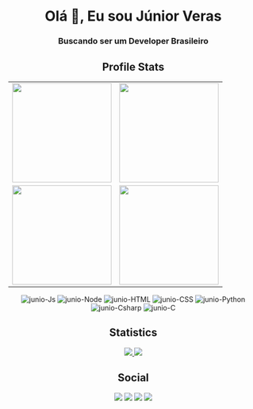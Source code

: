 <h1 align="center">Olá 👋, Eu sou Júnior Veras</h1>
<h3 align="center">Buscando ser um Developer Brasileiro</h3>

<h2 align="center">Profile Stats</h2>
<table cellpadding="0">
  <tr style="padding: 0">
    <!-- GitHub Stats Card -->  
    <td valign="top"><img height="200" src="https://github-readme-stats.vercel.app/api?username=juniodevs&show_icons=true&include_all_commits=true&count_private=true&theme=apprentice&hide_border=true&bg_color=0D1117"/></td>
    <!-- Github Top Languages -->
      <td valign="top"><img height="200" src="https://github-readme-stats.vercel.app/api/top-langs?username=juniodevs&show_icons=true&include_all_commits=true&count_private=true&theme=apprentice&hide_border=true&bg_color=0D1117&layout=compact"/></td>
      <tr style="padding: 0">
    <!-- GitHub Stats Card -->  
    <td valign="top"><img height="200" src="https://github-readme-streak-stats.herokuapp.com/?user=juniodevs&theme=black-ice&hide_border=true&stroke=0000&background=0D1117&ring=e05397&fire=e05397&currStreakLabel=e05397"/></td>
    <!-- Github Top Languages -->
      <td valign="top"><img height="200" src="https://activity-graph.herokuapp.com/graph?username=juniodevs&custom_title=My%20Activity%20Graph!&hide_border=true&bg_color=0D1117&line=fff&point=fff&theme=github"/></td>
  </tr>
  </tr>
</table>
<div align="center" valign="top">
  <img  alt="junio-Js" src="https://img.shields.io/badge/JavaScript-323330?style=for-the-badge&logo=javascript&logoColor=F7DF1E">
  <img  alt="junio-Node" src="https://img.shields.io/badge/Node.js-43853D?style=for-the-badge&logo=node.js&logoColor=white">
  <img  alt="junio-HTML" src="https://img.shields.io/badge/HTML5-E34F26?style=for-the-badge&logo=html5&logoColor=white">
  <img  alt="junio-CSS" src="https://img.shields.io/badge/CSS3-1572B6?style=for-the-badge&logo=css3&logoColor=white">
  <img  alt="junio-Python" src="https://img.shields.io/badge/Python-14354C?style=for-the-badge&logo=python&logoColor=white">
  <img  alt="junio-Csharp" src="https://img.shields.io/badge/C%23-239120?style=for-the-badge&logo=c-sharp&logoColor=white">
  <img  alt="junio-C" src="https://img.shields.io/badge/c-%2300599C.svg?style=for-the-badge&logo=c&logoColor=white">
</div>
<h2 align="center">Statistics</h2>
<div align="center">
  <a href="https://github.com/juniodevs">
    <img src="https://komarev.com/ghpvc/?username=juniodevs&label=Profile%20views&color=00BB2D&label=Profile+Views&style=flat-square">
  </a>
  <a href="https://github.com/juniodevs?tab=followers">
    <img src="https://img.shields.io/github/followers/juniodevs?color=00BB2D&label=Followers&style=flat-square">
  </a>
</p>
</div>
<h2 align="center">Social</h2>
<div align="center">
  <a href="https://www.linkedin.com/in/juniorveras" target="_blank"><img src="https://img.shields.io/badge/-LinkedIn-%230077B5?style=for-the-badge&logo=linkedin&logoColor=white" target="_blank" aling="center"></a> 
  <a href="https://instagram.com/juniodevs" target="_blank"><img src="https://img.shields.io/badge/-Instagram-%23E4405F?style=for-the-badge&logo=instagram&logoColor=white" target="_blank" aling="center"></a>
  <a href = "mailto:iramarjuniorveras10@gmail.com"><img src="https://img.shields.io/badge/-Gmail-%23333?style=for-the-badge&logo=gmail&logoColor=white" target="_blank" aling="center"></a>
  <a href="https://www.twitch.tv/juniodevs" target="_blank"><img src="https://img.shields.io/badge/Twitch-9146FF?style=for-the-badge&logo=twitch&logoColor=white" target="_blank" aling="center"></a>
</div>

